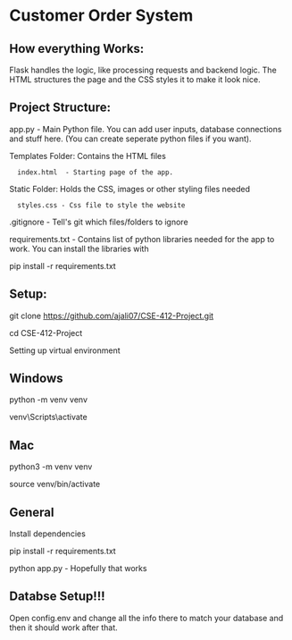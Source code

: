 # Customer Order System
## **How everything Works:**

Flask handles the logic, like processing requests and backend logic.
The HTML structures the page and the CSS styles it to make it look nice.

## Project Structure:
app.py - Main Python file. You can add user inputs, database connections and stuff here. (You can create seperate python files if you want).

Templates Folder:
  Contains the HTML files 
  
      index.html  - Starting page of the app. 

Static Folder:
  Holds the CSS, images or other styling files needed
      
      styles.css - Css file to style the website

.gitignore - Tell's git which files/folders to ignore

requirements.txt - Contains list of python libraries needed for the app to work. You can install the libraries with

pip install -r requirements.txt


## Setup:
git clone https://github.com/ajali07/CSE-412-Project.git

cd CSE-412-Project

Setting up virtual environment

## Windows

python -m venv venv

venv\Scripts\activate

## Mac
python3 -m venv venv

source venv/bin/activate

## General
Install dependencies 

pip install -r requirements.txt

python app.py - Hopefully that works

## Databse Setup!!!
Open config.env and change all the info there to match your database and then it should work after that.






